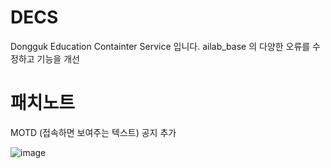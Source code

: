 # DECS
Dongguk Education Containter Service 입니다. ailab_base 의 다양한 오류를 수정하고 기능을 개선

# 패치노트
MOTD (접속하면 보여주는 텍스트) 공지 추가

![image](https://github.com/DGU-AILab/DECS/assets/106306092/3e895872-06a4-4cf0-9c75-c3d5866d3081)

